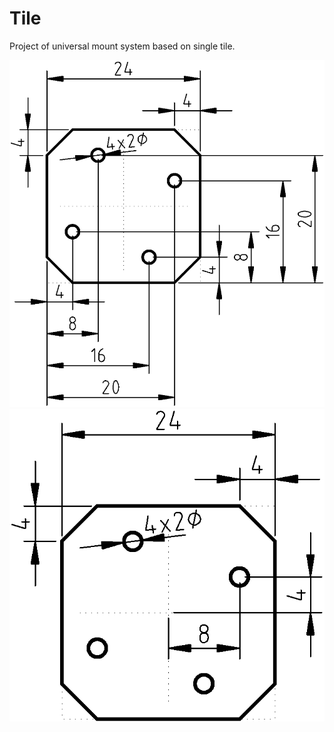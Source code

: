 
# Tile

Project of universal mount system based on single tile.

![Tile dims](tile_1x1_dims_I.png)
![Tile dims](tile_1x1_dims_II.png)
